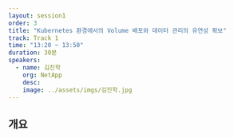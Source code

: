 ```yaml
---
layout: session1
order: 3
title: "Kubernetes 환경에서의 Volume 배포와 데이터 관리의 유연성 확보"
track: Track 1
time: "13:20 ~ 13:50"
duration: 30분
speakers:
  - name: 김진학
    org: NetApp
    desc: 
    image: ../assets/imgs/김진학.jpg
---
```


## 개요

